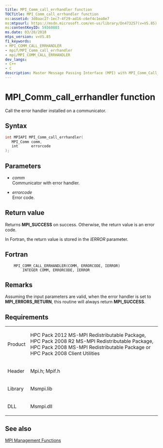 ```yaml
---
title: MPI_Comm_call_errhandler function
TOCTitle: MPI_Comm_call_errhandler function
ms:assetid: 3d0aac27-1ec7-4f29-ad16-c6ef4c1ea8e7
ms:mtpsurl: https://msdn.microsoft.com/en-us/library/Dn473257(v=VS.85)
ms:contentKeyID: 59360803
ms.date: 03/28/2018
mtps_version: v=VS.85
f1_keywords:
- MPI_COMM_CALL_ERRHANDLER
- mpif/MPI_Comm_call_errhandler
- mpi/MPI_COMM_CALL_ERRHANDLER
dev_langs:
- C++
- C
description: Master Message Passing Interface (MPI) with MPI_Comm_Call_Errhandler Function. Learn error handling on communicators at Microsoft.
---
```


# MPI\_Comm\_call\_errhandler function

Call the error handler installed on a communicator.

## Syntax

``` c++
int MPIAPI MPI_Comm_call_errhandler(
   MPI_Comm comm,
   int      errorcode
);
```

## Parameters

  - *comm*  
    Communicator with error handler.

  - *errorcode*  
    Error code.

## Return value

Returns **MPI\_SUCCESS** on success. Otherwise, the return value is an error code.

In Fortran, the return value is stored in the *IERROR* parameter.

## Fortran

``` FORTRAN
    MPI_COMM_CALL_ERRHANDLER(COMM, ERRORCODE, IERROR)
        INTEGER COMM, ERRORCODE, IERROR
```

## Remarks

Assuming the input parameters are valid, when the error handler is set to **MPI\_ERRORS\_RETURN**, this routine will always return **MPI\_SUCCESS**.

## Requirements

<table>
<colgroup>
<col/>
<col/>
</colgroup>
<tbody>
<tr class="odd">
<td><p>Product</p></td>
<td><p>HPC Pack 2012 MS-MPI Redistributable Package, HPC Pack 2008 R2 MS-MPI Redistributable Package, HPC Pack 2008 MS-MPI Redistributable Package or HPC Pack 2008 Client Utilities</p></td>
</tr>
<tr class="even">
<td><p>Header</p></td>
<td>Mpi.h;
Mpif.h</td>
</tr>
<tr class="odd">
<td><p>Library</p></td>
<td>Msmpi.lib</td>
</tr>
<tr class="even">
<td><p>DLL</p></td>
<td>Msmpi.dll</td>
</tr>
</tbody>
</table>


## See also

[MPI Management Functions](mpi-management-functions.md)

